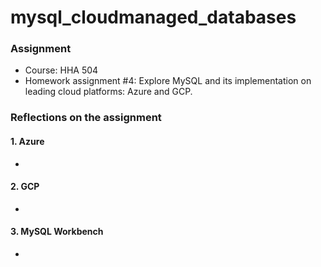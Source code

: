 # mysql_cloudmanaged_databases

### **Assignment**
- Course: HHA 504
- Homework assignment #4: Explore MySQL and its implementation on leading cloud platforms: Azure and GCP. 
  
### **Reflections on the assignment**

#### 1. Azure
- 

#### 2. GCP
- 

#### 3. MySQL Workbench
- 
